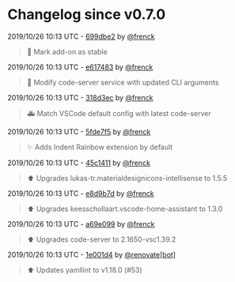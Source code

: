# Changelog since v0.7.0

2019/10/26 10:13 UTC - [699dbe2](https://github.com/hassio-addons/addon-vscode/commit/699dbe2079be3b6bea7cc05a5013070a82e1e8cf) by [@frenck](https://github.com/frenck)
> :tada: Mark add-on as stable 

2019/10/26 10:13 UTC - [e617483](https://github.com/hassio-addons/addon-vscode/commit/e6174834084074c7a2366085879bb159fc11dd0a) by [@frenck](https://github.com/frenck)
> :hammer: Modify code-server service with updated CLI arguments 

2019/10/26 10:13 UTC - [318d3ec](https://github.com/hassio-addons/addon-vscode/commit/318d3ecd46c2fa2ce84c71eb3308190f1b1dec1f) by [@frenck](https://github.com/frenck)
> :ambulance: Match VSCode default config with latest code-server 

2019/10/26 10:13 UTC - [5fde7f5](https://github.com/hassio-addons/addon-vscode/commit/5fde7f5443e0001f0a96206244cae40e49616c70) by [@frenck](https://github.com/frenck)
> :sparkles: Adds Indent Rainbow extension by default 

2019/10/26 10:13 UTC - [45c1411](https://github.com/hassio-addons/addon-vscode/commit/45c1411692a3392b86f2e522e30e664df05c5799) by [@frenck](https://github.com/frenck)
> :arrow_up: Upgrades lukas-tr.materialdesignicons-intellisense to 1.5.5 

2019/10/26 10:13 UTC - [e8d9b7d](https://github.com/hassio-addons/addon-vscode/commit/e8d9b7d410080aad17a8e0b498696da7a054d74e) by [@frenck](https://github.com/frenck)
> :arrow_up: Upgrades keesschollaart.vscode-home-assistant to 1.3.0 

2019/10/26 10:13 UTC - [a69e099](https://github.com/hassio-addons/addon-vscode/commit/a69e0996d8f5e78cae1ffd85c0b0629058ee5b13) by [@frenck](https://github.com/frenck)
> :arrow_up: Upgrades code-server to 2.1650-vsc1.39.2 

2019/10/26 10:13 UTC - [1e001d4](https://github.com/hassio-addons/addon-vscode/commit/1e001d4c0e332295fa2a884a3b927398134b4e96) by [@renovate[bot]](https://github.com/apps/renovate)
> :arrow_up: Updates yamllint to v1.18.0 (#53) 

